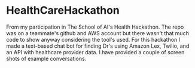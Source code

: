 # HealthCareHackathon
From my participation in The School of AI's Health Hackathon. The repo was on a teammate's github and AWS account but there wasn't that much code to show anyway considering the tool's used.
For this hackathon I made a text-based chat bot for finding Dr's using Amazon Lex, Twilio, and an API with healthcare provider data.
I have provided a couple of screen shots of example conversations.
